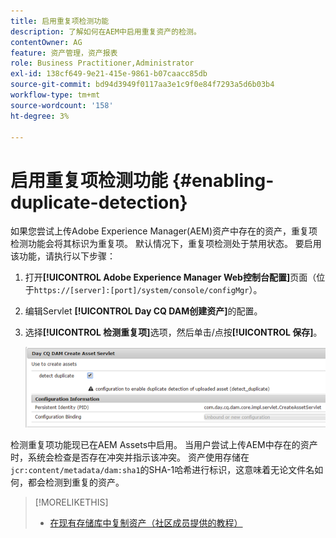```yaml
---
title: 启用重复项检测功能
description: 了解如何在AEM中启用重复资产的检测。
contentOwner: AG
feature: 资产管理，资产报表
role: Business Practitioner,Administrator
exl-id: 138cf649-9e21-415e-9861-b07caacc85db
source-git-commit: bd94d3949f0117aa3e1c9f0e84f7293a5d6b03b4
workflow-type: tm+mt
source-wordcount: '158'
ht-degree: 3%

---
```


# 启用重复项检测功能 {#enabling-duplicate-detection}

如果您尝试上传Adobe Experience Manager(AEM)资产中存在的资产，重复项检测功能会将其标识为重复项。 默认情况下，重复项检测处于禁用状态。 要启用该功能，请执行以下步骤：

1. 打开&#x200B;**[!UICONTROL Adobe Experience Manager Web控制台配置]**&#x200B;页面（位于`https://[server]:[port]/system/console/configMgr`）。
1. 编辑Servlet **[!UICONTROL Day CQ DAM创建资产]**&#x200B;的配置。
1. 选择&#x200B;**[!UICONTROL 检测重复项]**&#x200B;选项，然后单击/点按&#x200B;**[!UICONTROL 保存]**。

   ![在Servlet中选择检测重复项选项](assets/chlimage_1-377.png)

检测重复项功能现已在AEM Assets中启用。 当用户尝试上传AEM中存在的资产时，系统会检查是否存在冲突并指示该冲突。 资产使用存储在`jcr:content/metadata/dam:sha1`的SHA-1哈希进行标识，这意味着无论文件名如何，都会检测到重复的资产。

>[!MORELIKETHIS]
>
>* [在现有存储库中复制资产（社区成员提供的教程）](https://experience-aem.blogspot.com/2019/06/aem-65-find-duplicate-assets-binaries-in-existing-repository.html)

